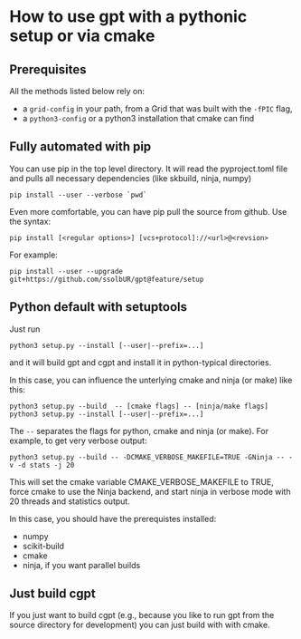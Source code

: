 # How to use gpt with a pythonic setup or via cmake

## Prerequisites

All the methods listed below rely on:

* a `grid-config` in your path, from a Grid that was
  built with the `-fPIC` flag,
* a `python3-config` or a python3 installation that
  cmake can find

## Fully automated with pip

You can use pip in the top level directory.
It will read the pyproject.toml file and pulls all
necessary dependencies (like skbuild, ninja, numpy)

    pip install --user --verbose `pwd`

Even more comfortable, you can have pip pull the source from github.
Use the syntax:

    pip install [<regular options>] [vcs+protocol]://<url>@<revsion>

For example:

    pip install --user --upgrade git+https://github.com/ssolbUR/gpt@feature/setup

## Python default with setuptools


Just run

    python3 setup.py --install [--user|--prefix=...]

and it will build gpt and cgpt and install it in
python-typical directories.

In this case, you can influence the unterlying
cmake and ninja (or make) like this:

    python3 setup.py --build  -- [cmake flags] -- [ninja/make flags]
    python3 setup.py --install [--user|--prefix=...]

The `--` separates the flags for python, cmake and ninja (or make).
For example, to get very verbose output:

    python3 setup.py --build -- -DCMAKE_VERBOSE_MAKEFILE=TRUE -GNinja -- -v -d stats -j 20

This will set the cmake variable CMAKE_VERBOSE_MAKEFILE to TRUE,
force cmake to use the Ninja backend,
and start ninja in verbose mode with 20 threads and statistics output.

In this case, you should have the prerequistes installed:

* numpy
* scikit-build
* cmake
* ninja, if you want parallel builds


## Just build cgpt

If you just want to build cgpt (e.g., because you like to run gpt
from the source directory for development) you can just build
with with cmake.
